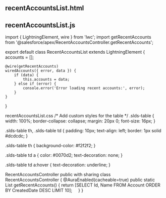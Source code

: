 recentAccountsList.html
----------------------------------------------------------------------------
<template>
    <table class="slds-table slds-table_bordered slds-table_cell-buffer">
        <thead>
            <tr>
                <th>Name</th>
                <th>Industry</th>
                <th>Phone</th>
                <th>Website</th>
            </tr>
        </thead>
        <tbody>
            <template for:each={accounts} for:item="account">
                <tr key={account.Id}>
                    <td>{account.Name}</td>
                    <td>{account.Industry}</td>
                    <td>{account.Phone}</td>
                    <td>
                        <a href={account.Website} target="_blank" rel="noopener noreferrer">
                            {account.Website}
                        </a>
                    </td>
                </tr>
            </template>
        </tbody>
    </table>
</template>


recentAccountsList.js
------------------------------------------------------
import { LightningElement, wire } from 'lwc';
import getRecentAccounts from '@salesforce/apex/RecentAccountsController.getRecentAccounts';

export default class RecentAccountsList extends LightningElement {
    accounts = [];

    @wire(getRecentAccounts)
    wiredAccounts({ error, data }) {
        if (data) {
            this.accounts = data;
        } else if (error) {
            console.error('Error loading recent accounts:', error);
        }
    }
}

recentAccountsList.css
/* Add custom styles for the table */
.slds-table {
    width: 100%;
    border-collapse: collapse;
    margin: 20px 0;
    font-size: 16px;
}

.slds-table th,
.slds-table td {
    padding: 10px;
    text-align: left;
    border: 1px solid #dcdcdc;
}

.slds-table th {
    background-color: #f2f2f2;
}

.slds-table td a {
    color: #0070d2;
    text-decoration: none;
}

.slds-table td a:hover {
    text-decoration: underline;
}

RecentAccountsController
public with sharing class RecentAccountsController {
    @AuraEnabled(cacheable=true)
    public static List<Account> getRecentAccounts() {
        return [SELECT Id, Name FROM Account ORDER BY CreatedDate DESC LIMIT 10];
    }
}
